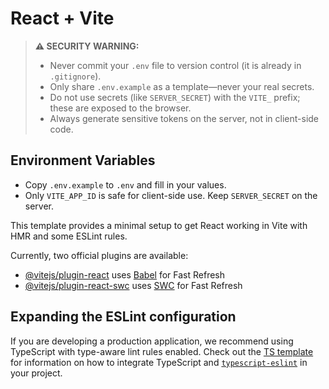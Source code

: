 # React + Vite

> **⚠️ SECURITY WARNING:**
> - Never commit your `.env` file to version control (it is already in `.gitignore`).
> - Only share `.env.example` as a template—never your real secrets.
> - Do not use secrets (like `SERVER_SECRET`) with the `VITE_` prefix; these are exposed to the browser.
> - Always generate sensitive tokens on the server, not in client-side code.

## Environment Variables
- Copy `.env.example` to `.env` and fill in your values.
- Only `VITE_APP_ID` is safe for client-side use. Keep `SERVER_SECRET` on the server.

This template provides a minimal setup to get React working in Vite with HMR and some ESLint rules.

Currently, two official plugins are available:

- [@vitejs/plugin-react](https://github.com/vitejs/vite-plugin-react/blob/main/packages/plugin-react) uses [Babel](https://babeljs.io/) for Fast Refresh
- [@vitejs/plugin-react-swc](https://github.com/vitejs/vite-plugin-react/blob/main/packages/plugin-react-swc) uses [SWC](https://swc.rs/) for Fast Refresh

## Expanding the ESLint configuration

If you are developing a production application, we recommend using TypeScript with type-aware lint rules enabled. Check out the [TS template](https://github.com/vitejs/vite/tree/main/packages/create-vite/template-react-ts) for information on how to integrate TypeScript and [`typescript-eslint`](https://typescript-eslint.io) in your project.
